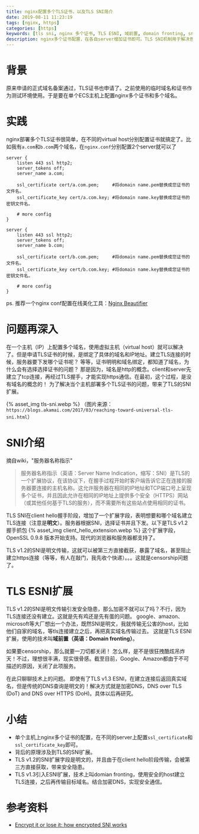 ```yaml
---
title: nginx配置多个TLS证书，以及TLS SNI简介
date: 2019-08-11 11:23:19
tags: [nginx, https]
categories: [https]
keywords: [tls sni, nginx 多个证书, TLS ESNI, 域前置, domain fronting, sni审查]
description: nginx多个证书配置，在各自server增加证书即可。TLS SNI机制用于解决告诉服务器使用哪个域名的证书。TLS v1.2的SNI是明文传输，会被截获、甚至干扰https连接，这是sni审查。TLS ESNI在v1.3提出，使用公共安全host建立连接再传输真实域名。这个技术叫域前置（domain fronting）。
---
```


# 背景

原来申请的正式域名备案通过，TLS证书也申请了。之前使用的临时域名和证书作为测试环境使用。于是要在单个ECS主机上配置nginx多个证书和多个域名。

# 实践

nginx部署多个TLS证书很简单，在不同的virtual host分别配置证书就搞定了。比如我有`a.com`和`b.com`两个域名，在`nginx.conf`分别配置2个server就可以了
```nginx
server {
    listen 443 ssl http2;
    server_tokens off;
    server_name a.com; 

    ssl_certificate cert/a.com.pem;     #将domain name.pem替换成您证书的文件名。
    ssl_certificate_key cert/a.com.key; #将domain name.key替换成您证书的密钥文件名。

    # more config
}

server {
    listen 443 ssl http2;
    server_tokens off;
    server_name b.com; 

    ssl_certificate cert/b.com.pem;     #将domain name.pem替换成您证书的文件名。
    ssl_certificate_key cert/b.com.key; #将domain name.key替换成您证书的密钥文件名。

    # more config
}

```
ps. 推荐一个nginx conf配置在线美化工具：[Nginx Beautifier](https://nginxbeautifier.com/)

# 问题再深入

在一个主机（IP）上配置多个域名，使用虚拟主机（virtual host）就可以解决了。但是申请TLS证书的时候，是绑定了具体的域名和IP地址。建立TLS连接的时候，服务器要下发哪个证书呢？
等等，证书明明和域名绑定，都知道了域名，为什么会有选择选择证书的问题？
那是因为，域名是http的概念。client和server先建立了tcp连接，再经过TLS握手，才能实现https通信。在最初，这个过程，是没有域名的概念的！
为了解决当个主机部署多个TLS证书的问题，带来了TLS的SNI扩展。

{% asset_img tls-sni.webp %}
（图片来源：`https://blogs.akamai.com/2017/03/reaching-toward-universal-tls-sni.html`）

# SNI介绍

摘自wiki，"服务器名称指示"
>服务器名称指示（英语：Server Name Indication，缩写：SNI）是TLS的一个扩展协议，在该协议下，在握手过程开始时客户端告诉它正在连接的服务器要连接的主机名称。这允许服务器在相同的IP地址和TCP端口号上呈现多个证书，并且因此允许在相同的IP地址上提供多个安全（HTTPS）网站（或其他任何基于TLS的服务），而不需要所有这些站点使用相同的证书。

TLS SNI在client hello握手阶段，增加了一个扩展字段，表明想要和哪个域名建立TLS连接（注意是**明文**）。服务器根据SNI，选择证书并且下发。以下是TLS v1.2握手抓包
{% asset_img client_hello_extension.webp %}
这个扩展字段，OpenSSL 0.9.8 版本开始支持。现代的浏览器和服务器都支持了。

TLS v1.2的SNI是明文传输，这就可以被第三方直接截获，暴露了域名，甚至阻止建立https连接（等等，有人在敲门，我先收个快递）。。。这就是censorship问题了。

# TLS ESNI扩展

TLS v1.2的SNI是明文传输引发安全隐患，那么加密不就可以了吗？不行，因为TLS连接还没有建立。这就是先有鸡还是先有蛋的问题。
google、amazon、microsoft等大厂想出一个办法，既然SNI是明文，我就传输无公害的host，比如他们自家的域名，等tls连接建立之后，再把真实域名传输过去。
这就是TLS ESNI扩展，使用的技术叫**域前置（英语：Domain fronting）**。

如果要censorship，那么就要一刀切都关闭！
怎么样，是不是很狂拽酷炫吊炸天！不过，理想很丰满，现实很骨感。截至目前，Google、Amazon都由于不可描述的原因，关闭了此项服务。

在此只聊聊技术上的问题。
即使有了TLS v1.3 ESNI，在建立连接后返回真实域名，但是传统的DNS查询是明文的！解决方式就是加密DNS，DNS over TLS (DoT) and DNS over HTTPS (DoH)。具体以后再研究。

# 小结

- 单个主机上nginx多个证书的配置，在不同的server上配置`ssl_certificate`和`ssl_certificate_key`即可。
- 背后的原理涉及到TLS的SNI扩展。
- TLS v1.2的SNI扩展字段是明文的，并且由于在client hello阶段传输，会被第三方直接获取，带来安全隐患。
- TLS v1.3引入ESNI扩展，技术上叫domian fronting，使用安全的host建立TLS连接，之后再传输目标域名。结合加密DNS，实现安全通信。

# 参考资料

- [Encrypt it or lose it: how encrypted SNI works](https://new.blog.cloudflare.com/encrypted-sni/)


